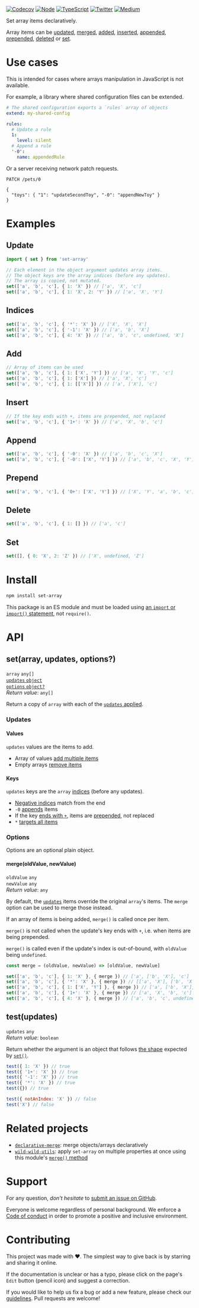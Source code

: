 [![Codecov](https://img.shields.io/codecov/c/github/ehmicky/set-array.svg?label=tested&logo=codecov)](https://codecov.io/gh/ehmicky/set-array)
[![Node](https://img.shields.io/node/v/set-array.svg?logo=node.js)](https://www.npmjs.com/package/set-array)
[![TypeScript](https://img.shields.io/badge/-typed-brightgreen?logo=typescript&colorA=gray&logoColor=0096ff)](/src/main.d.ts)
[![Twitter](https://img.shields.io/badge/%E2%80%8B-twitter-brightgreen.svg?logo=twitter)](https://twitter.com/intent/follow?screen_name=ehmicky)
[![Medium](https://img.shields.io/badge/%E2%80%8B-medium-brightgreen.svg?logo=medium)](https://medium.com/@ehmicky)

Set array items declaratively.

Array items can be [updated](#update), [merged](#mergeoldvalue-newvalue),
[added](#add), [inserted](#insert), [appended](#append), [prepended](#prepend),
[deleted](#delete) or [set](#set).

# Use cases

This is intended for cases where arrays manipulation in JavaScript is not
available.

For example, a library where shared configuration files can be extended.

```yml
# The shared configuration exports a `rules` array of objects
extend: my-shared-config

rules:
  # Update a rule
  1:
    level: silent
  # Append a rule
  '-0':
    name: appendedRule
```

Or a server receiving network patch requests.

```http
PATCH /pets/0

{
  "toys": { "1": "updateSecondToy", "-0": "appendNewToy" }
}
```

# Examples

## Update

```js
import { set } from 'set-array'

// Each element in the object argument updates array items.
// The object keys are the array indices (before any updates).
// The array is copied, not mutated.
set(['a', 'b', 'c'], { 1: 'X' }) // ['a', 'X', 'c']
set(['a', 'b', 'c'], { 1: 'X', 2: 'Y' }) // ['a', 'X', 'Y']
```

## Indices

```js
set(['a', 'b', 'c'], { '*': 'X' }) // ['X', 'X', 'X']
set(['a', 'b', 'c'], { '-1': 'X' }) // ['a', 'b', 'X']
set(['a', 'b', 'c'], { 4: 'X' }) // ['a', 'b', 'c', undefined, 'X']
```

## Add

```js
// Array of items can be used
set(['a', 'b', 'c'], { 1: ['X', 'Y'] }) // ['a', 'X', 'Y', 'c']
set(['a', 'b', 'c'], { 1: ['X'] }) // ['a', 'X', 'c']
set(['a', 'b', 'c'], { 1: [['X']] }) // ['a', ['X'], 'c']
```

## Insert

```js
// If the key ends with +, items are prepended, not replaced
set(['a', 'b', 'c'], { '1+': 'X' }) // ['a', 'X', 'b', 'c']
```

## Append

```js
set(['a', 'b', 'c'], { '-0': 'X' }) // ['a', 'b', 'c', 'X']
set(['a', 'b', 'c'], { '-0': ['X', 'Y'] }) // ['a', 'b', 'c', 'X', 'Y']
```

## Prepend

```js
set(['a', 'b', 'c'], { '0+': ['X', 'Y'] }) // ['X', 'Y', 'a', 'b', 'c']
```

## Delete

```js
set(['a', 'b', 'c'], { 1: [] }) // ['a', 'c']
```

## Set

```js
set([], { 0: 'X', 2: 'Z' }) // ['X', undefined, 'Z']
```

# Install

```bash
npm install set-array
```

This package is an ES module and must be loaded using
[an `import` or `import()` statement](https://gist.github.com/sindresorhus/a39789f98801d908bbc7ff3ecc99d99c),
not `require()`.

# API

## set(array, updates, options?)

`array` `any[]`\
[`updates` `object`](#updates)\
[`options` `object?`](#options)\
_Return value_: `any[]`

Return a copy of `array` with each of the [`updates` applied](#updates).

### Updates

#### Values

`updates` values are the items to add.

- Array of values [add multiple items](#add)
- Empty arrays [remove items](#delete)

#### Keys

`updates` keys are the `array` [indices](#indices) (before any updates).

- [Negative indices](#indices) match from the end
- `-0` [appends](#append) items
- If the key [ends with `+`](#insert), items are [prepended](#prepend), not
  replaced
- `*` [targets all items](#indices)

### Options

Options are an optional plain object.

#### merge(oldValue, newValue)

`oldValue` `any`\
`newValue` `any`\
_Return value_: `any`

By default, the [`updates`](#updates) items override the original `array`'s
items. The `merge` option can be used to merge those instead.

If an array of items is being added, `merge()` is called once per item.

`merge()` is not called when the update's key ends with `+`, i.e. when items are
being prepended.

`merge()` is called even if the update's index is out-of-bound, with `oldValue`
being `undefined`.

```js
const merge = (oldValue, newValue) => [oldValue, newValue]

set(['a', 'b', 'c'], { 1: 'X' }, { merge }) // ['a', ['b', 'X'], 'c']
set(['a', 'b', 'c'], { '*': 'X' }, { merge }) // [['a', 'X'], ['b', 'X'], ['c', 'X']]
set(['a', 'b', 'c'], { 1: ['X', 'Y'] }, { merge }) // ['a', ['b', 'X'], ['b', 'Y'], 'c']
set(['a', 'b', 'c'], { '1+': 'X' }, { merge }) // ['a', 'X', 'b', 'c']
set(['a', 'b', 'c'], { 4: 'X' }, { merge }) // ['a', 'b', 'c', undefined, [undefined, 'X']]
```

## test(updates)

`updates` `any`\
_Return value_: `boolean`

Return whether the argument is an object that follows [the shape](#updates)
expected by [`set()`](#setarray-updates-options).

```js
test({ 1: 'X' }) // true
test({ '1+': 'X' }) // true
test({ '-1': 'X' }) // true
test({ '*': 'X' }) // true
test({}) // true

test({ notAnIndex: 'X' }) // false
test('X') // false
```

# Related projects

- [`declarative-merge`](https://github.com/ehmicky/declarative-merge): merge
  objects/arrays declaratively
- [`wild-wild-utils`](https://github.com/ehmicky/wild-wild-utils): apply
  `set-array` on multiple properties at once using this module's
  [`merge()` method](https://github.com/ehmicky/wild-wild-utils#mergetarget-query-value-options)

# Support

For any question, _don't hesitate_ to [submit an issue on GitHub](../../issues).

Everyone is welcome regardless of personal background. We enforce a
[Code of conduct](CODE_OF_CONDUCT.md) in order to promote a positive and
inclusive environment.

# Contributing

This project was made with ❤️. The simplest way to give back is by starring and
sharing it online.

If the documentation is unclear or has a typo, please click on the page's `Edit`
button (pencil icon) and suggest a correction.

If you would like to help us fix a bug or add a new feature, please check our
[guidelines](CONTRIBUTING.md). Pull requests are welcome!

<!-- Thanks go to our wonderful contributors: -->

<!-- ALL-CONTRIBUTORS-LIST:START -->
<!-- prettier-ignore -->
<!--
<table><tr><td align="center"><a href="https://twitter.com/ehmicky"><img src="https://avatars2.githubusercontent.com/u/8136211?v=4" width="100px;" alt="ehmicky"/><br /><sub><b>ehmicky</b></sub></a><br /><a href="https://github.com/ehmicky/set-array/commits?author=ehmicky" title="Code">💻</a> <a href="#design-ehmicky" title="Design">🎨</a> <a href="#ideas-ehmicky" title="Ideas, Planning, & Feedback">🤔</a> <a href="https://github.com/ehmicky/set-array/commits?author=ehmicky" title="Documentation">📖</a></td></tr></table>
 -->
<!-- ALL-CONTRIBUTORS-LIST:END -->
